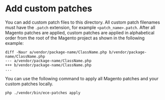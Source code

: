 # Add custom patches

You can add custom patch files to this directory. All custom patch filenames must have the `.patch` extension, for example `<patch_name>.patch`.
After all Magento patches are applied, custom patches are applied in alphabetical order from the root of the Magento project as shown in the following example:
```
diff -Naur a/vendor/package-name/ClassName.php b/vendor/package-name/ClassName.php
--- a/vendor/package-name/ClassName.php
+++ b/vendor/package-name/ClassName.php
...
```

You can use the following command to apply all Magento patches and your custom patches locally.
```
php ./vendor/bin/ece-patches apply
```

